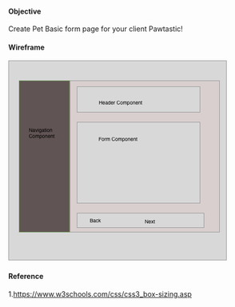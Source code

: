 #### Objective

Create Pet Basic form page for your client Pawtastic! 

#### Wireframe
![wireframe](./wireframe/pawtastic_wireframe.png)

#### Reference

1.https://www.w3schools.com/css/css3_box-sizing.asp
